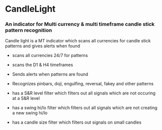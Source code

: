 # CandleLight 
### An indicator for Multi currency & multi timeframe candle stick pattern recognition


Candle light is a MT indicator which scans all currencies for candle stick patterns and gives alerts when found

- scans all currencies 24/7 for patterns
- scans the D1 & H4 timeframes
- Sends alerts when patterns are found

- Recognizes pinbars, doji, engulfing, reversal, fakey and other patterns
- has a S&R level filter which filters out all signals which are not occuring at a S&R level
- has a swing hi/lo filter which filters out all signals which are not creating a new swing hi/lo
- has a candle size filter which filters out signals on small candles



